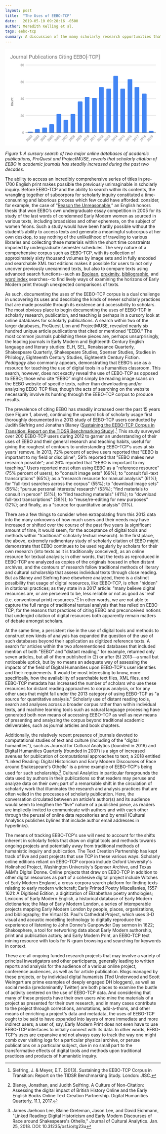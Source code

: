 ```yaml
---
layout: post
title:  "The Uses of EEBO-TCP"
date:   2019-05-10 09:28:16 -0500
author: Meredith Kelling et al.
tags: eebo-tcp
summary: A discussion of the many scholarly research opportunities that have arisen and might arise from Early English Books Online and the Text Creation Partnership
---
```

![ A cursory search of two major online databases of academic publications, ProQuest and ProjectMUSE, reveals that scholarly citation of EEBO in academic journals has steadily increased during the past two decades.](/assets/img/TCP-uses.png " A cursory search of two major online databases of academic publications, ProQuest and ProjectMUSE, reveals that scholarly citation of EEBO in academic journals has steadily increased during the past two decades.")


_Figure 1: A cursory search of two major online databases of academic publications, ProQuest and ProjectMUSE, reveals that scholarly citation of EEBO in academic journals has steadily increased during the past two decades._

The ability to access an incredibly comprehensive series of titles in pre-1700 English print makes possible the previously unimaginable in scholarly inquiry. Before EEBO-TCP and the ability to search within its contents, the wrangling together of subcorpora for scholarly inquiry constituted a time-consuming and laborious process which few could have afforded: consider, for example, the case of “[Reason the Unreasonable](https://ubmd.com/about-ubmd/news.host.html/content/shared/university/news/news-center-releases/2005/02/7138.detail.html),” an English honors thesis that won EEBO’s own undergraduate essay competition in 2005 for its study of the last words of condemned Early Modern women as sourced in various texts, including broadsides and other ephemera, on the subject of women felons. Such a study would have been hardly possible without the student’s ability to access texts and generate a meaningful subcorpus at her own desktop, to say nothing of the unlikelihood of traveling to various libraries and collecting these materials within the short time constraints imposed by undergraduate semester schedules. The very nature of a comprehensive corpus such as EEBO-TCP, with its collection of approximately sixty thousand volumes by image sets and in fully encoded and searchable XML text editions makes it possible for users to not only uncover previously unexamined texts, but also to compare texts using advanced search functions--such as [Boolean](https://quod.lib.umich.edu/t/text/help/xcsearch-boolean.html), [proximity](https://quod.lib.umich.edu/t/text/help/xcsearch-proximity.html), [bibliographic](https://quod.lib.umich.edu/t/text/help/xcsearch-bib.html), and [word index](https://quod.lib.umich.edu/t/text/help/xcsearch-ww.html) searches--to find lively ways of examining the horizons of Early Modern print through unexpected comparisons of texts.

As such, documenting the uses of the EEBO-TCP corpus is a dual challenge in uncovering its uses and describing the kinds of newer scholarly practices that are made possible through its existence and accessibility to scholars. The most obvious place to begin documenting the uses of EEBO-TCP in scholarly research, publication, and teaching is perhaps in a cursory look at online databases for scholarly publications. A search within two of the larger databases, ProQuest Lion and ProjectMUSE, revealed nearly six hundred unique article publications that cited or mentioned "EEBO.” The most common journals publishing these pieces are, perhaps unsurprisingly, the leading journals in Early Modern and Eighteenth Century English language and literary studies: ELH, SEL, Renaissance Quarterly, Shakespeare Quarterly, Shakespeare Studies, Spenser Studies, Studies in Philology, Eighteenth Century Studies, Eighteenth Century Fiction. _Pedagogy_ also commonly appears, demonstrating that EEBO’s use as a resource for teaching the use of digital tools in a humanities classroom. This search, however, does not exactly reveal the use of EEBO-TCP as opposed to EEBO; those who cite “EEBO” might simply be reading image scans on the EEBO website of specific texts, rather than downloading and/or analyzing EEBO-TCP files, though the acts of searching on the website necessarily involve its hunting through the EEBO-TCP corpus to produce results.

The prevalence of citing EEBO has steadily increased over the past 15 years (see Figure 1, above), continuing the upward tick of scholarly usage first thoroughly documented in a 2013 study of EEBO-TCP users conducted by Judith Siefring and Jonathan Blaney ([Sustaining the EEBO-TCP Corpus in Transition: Report on the TIDSR Benchmarking Study](http://eebo.chadwyck.com/about/downloads/UK_EEBO_TCP_research_2013.pdf)).[^1] This study surveyed over 200 EEBO-TCP users during 2012 to garner an understanding of their uses of EEBO and their general research and teaching habits, useful for giving the roughest of contours to understanding EEBO-TCP's uses at six years' remove. In 2013, 72% percent of active users reported that "EEBO is important to my field or discipline"; 59% reported that "EEBO makes new research possible"; and 26% reported that "EEBO is important to my teaching." Users reported most often using EEBO as a "reference resource" (75% percent of users); to "consult image sets" (69%); to "consult full-text transcriptions" (65%); as a "research resource for manual analysis" (61%); for "full-text searches across the corpus" (55%); to "download image sets" (55%); "pursue personal interests/ research" (53%); "find materials to consult in person" (51%); to "find teaching materials" (41%); to "download full-text transcriptions" (38%); to "reuse/re-editing for new purposes" (12%); and finally, as a "source for quantitative analysis" (11%).

There are a few things to consider when extrapolating from this 2013 data into the many unknowns of how much users and their needs may have increased or shifted over the course of the past five years (a significant amount of time, it would seem, for the acceptance of digital tools and methods within "traditional" scholarly textual research). In the first place, the above, extremely rudimentary study of scholarly citation of EEBO might demonstrate that EEBO continues to be used regularly by scholars for their own research (into texts as it is traditionally conceived), as an online resource for textual analysis; in other words, that the texts as reproduced in EEBO-TCP are analyzed as copies of the originals housed in often distant archives, and the contours of research follow traditional methods of literary and cultural scholarship that assess individual texts through close reading. But as Blaney and Siefring have elsewhere analyzed, there is a distinct possibility that usage of digital resources, like EEBO-TCP, is often "hidden" in citational practices; as they state in a 2017 article: "many believe digital resources are, or are perceived to be, less reliable or not as good as 'real' (i.e. conventional print) resources."[^2] In other words, we are not able to capture the full range of traditional textual analysis that has relied on EEBO-TCP, for the reasons that practices of citing EEBO and preconceived notions that undergird citation of digital resources both apparently remain matters of debate amongst scholars.

At the same time, a persistent rise in the use of digital tools and methods to construct new kinds of analysis has expanded the question of the use of such databases beyond their application as digitized reference texts. A search for articles within the two aforementioned databases that included mention of both "EEBO" and "distant reading," for example, returned only seven articles, but all of them published in (2) or after (5) 2013—a small but noticeable uptick, but by no means an adequate way of assessing the impacts of the field of Digital Humanities upon EEBO-TCP's user identities and their requirements. It would be most interesting to know, more specifically, how the availability of searchable text files, XML files, and EEBO-TCP metadata has increased the number of scholars who use these resources for distant reading approaches to corpus analysis, or for any other uses that might fall under the 2013 category of using EEBO-TCP as "a source for quantitative analysis." Scholarly use of distant reading tools, search and analyses across a broader corpus rather than within individual texts, and machine learning tools such as natural language processing have generated both new means of accessing EEBO-TCP as well as new means of presenting and analyzing the corpus beyond traditional academic deliverables, such as journal articles and book chapters.

Additionally, the relatively recent presence of journals devoted to computational studies of text and culture (including of the "digital humanities"), such as Journal for Cultural Analytics (founded in 2016) and Digital Humanities Quarterly (founded in 2007) is a sign of increased avenues for publication of computational approaches to text; a 2018 entitled "Linked Reading: Digital Historicism and Early Modern Discourses of Race around Shakespeare's Othello" is a prime example of EEBO-TCP's being used for such scholarship.[^3] Cultural Analytics in particular foregrounds the data used by authors in their publications so that readers may peruse and analyze data on their own; part of a remarkable shift in the circulation of scholarly work that illuminates the research and analysis practices that are often veiled in the processes of scholarly publication. Here, the conversation circulated between an article's author(s) and its audience would seem to lengthen the "live" nature of a published piece, as readers are impliedly invited to communicate with authors and with each other through the perusal of online data repositories and by email (Cultural Analytics publishes bylines that include author email addresses in hyperlinks).

The means of tracking EEBO-TCP's use will need to account for the shifts inherent in scholarly fields that draw on digital tools and methods towards ongoing projects and potentially away from traditional methods of humanistic inquiry and publication. The Text Creation Partnership has kept track of live and past projects that use TCP in these various ways. Scholarly online editions reliant on EEBO-TCP corpora include Oxford University's Holinshed Project, Washington University's Spenser Archive, and Texas A&M's Digital Donne. Online projects that draw on EEBO-TCP in addition to other digital resources as part of a cohesive digital project include Witches of Early Modern England, a cross-corpora search platform for finding texts relating to early modern witchcraft; Early Printed Poetry Miscellanies, 1557-1621: A Digitised Edition, a digitization of Elizabethan poetry anthologies; Lexicons of Early Modern English, a historical database of Early Modern dictionaries; the Map of Early Modern London, a series of interoperable projects mapping Early Modern London by people, places, organizations, and bibliography; the Virtual St. Paul's Cathedral Project, which uses 3-D visual and acoustic modelling technology to digitally reproduce the experience of listening to John Donne's Gunpowder Day sermon in 1622; Shakosphere, a tool for networking data about Early Modern authorship, print and publication actors; and Early Modern Print, an EEBO-TCP text mining resource with tools for N-gram browsing and searching for keywords in context.

These are all ongoing funded research projects that may involve a variety of principal investigators and other participants, generally leading to written reports and analysis for the audience of a various online project, conference audiences, as well as for article publication. Blogs managed by these projects, or by individual digital humanists (Ted Underwood and Scott Weingart are prime examples of deeply engaged DH bloggers), as well as social media (predominantly Twitter) are both places to examine the bustle of activity centered on the use of EEBO-TCP data. And considering that many of these projects have their own users who mine the materials of a project as presented for their own research, and in many cases contribute to the project through corrections, annotations, add-a-thons, and other means of enriching a project's data and metadata, the uses of EEBO-TCP ought to be said to have expanded into layers of more immediate and more indirect users; a user of, say, Early Modern Print does not even have to use EEBO-TCP interfaces to initially connect with its data. In other words, EEBO-TCP's uses are expansive and not always easy to track the way one might comb over visiting logs for a particular physical archive, or peruse publications on a particular subject, due in no small part to the transformative effects of digital tools and methods upon traditional practices and products of humanistic inquiry.

[^1]:
     Siefring, J. & Meyer, E.T. (2013). Sustaining the EEBO-TCP Corpus in Transition: Report on the TIDSR Benchmarking Study. London: JISC.

[^2]:
     Blaney, Jonathan, and Judith Seifring. A Culture of Non-Citation: Assessing the digital impact of British History Online and the Early English Books Online Text Creation Partnership. Digital Humanities Quarterly, 11.1, 2017.

[^3]:
     James Jaehoon Lee, Blaine Greteman, Jason Lee, and David Eichmann, "Linked Reading: Digital Historicism and Early Modern Discourses of Race around Shakespeare's Othello," Journal of Cultural Analytics. Jan. 25, 2018. DOI: 10.31235/osf.io/tg23u
